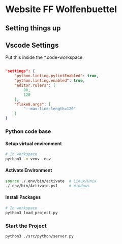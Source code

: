 # Website FF Wolfenbuettel

## Setting things up

## Vscode Settings

Put this inside the *.code-workspace

```json

"settings": {
    "python.linting.pylintEnabled": true,
    "python.linting.enabled": true,
    "editor.rulers": [
        80,
        120
    ],
    "flake8.args": [
        "--max-line-length=120"
    ]
}

```

### Python code base

#### Setup virtual environment

```sh
# In workspace
python3 -m venv .env

```

#### Activate Environment

```sh
source ./.env/bin/activate  # Linux/Unix
./.env/bin/Activate.ps1     # Windows
```

#### Install Packages

```sh
# In workspace
python3 load_project.py
```

### Start the Project

```sh
python3 ./src/python/server.py
```
